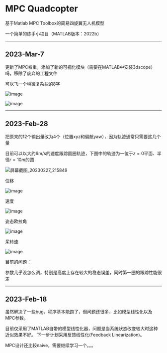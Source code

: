 # MPC Quadcopter
基于Matlab MPC Toolbox的简易四旋翼无人机模型

一个简单的练手小项目（MATLAB版本：2022b）

---

## 2023-Mar-7

更新了MPC权重，添加了新的可视化模块（需要在MATLAB中安装3dscope）吗，移除了废弃的工程文件

可以飞一个稍微复杂些的8字

![image](https://user-images.githubusercontent.com/71893666/223416003-44f12782-4abf-411c-95dc-69de66f95615.png)

![image](https://user-images.githubusercontent.com/71893666/223416487-a65492b0-9c10-4158-b87a-25cc04617708.png)

---

## 2023-Feb-28

把原来的12个输出量改为4个（位置xyz和偏航yaw），因为轨迹通常只需要这几个量

目前可以以大约6m/s的速度跟踪圆圈轨迹，下图中的轨迹为一位于$z=0$平面、半径$r=10m$的圆

![屏幕截图_20230227_215849](https://user-images.githubusercontent.com/71893666/221734470-75dfc473-668a-49a3-a0ee-dac02ca09cd8.png)

位移

![image](https://user-images.githubusercontent.com/71893666/221735408-42035e65-6157-42cb-9c7f-e2369f0e3d9d.png)

速度

![image](https://user-images.githubusercontent.com/71893666/221735458-a3076e59-5d39-4442-be44-658248d24c5a.png)

姿态欧拉角

![image](https://user-images.githubusercontent.com/71893666/221825953-47d9515f-ac29-4fac-9b9f-35d98bf9b532.png)

桨转速

![image](https://user-images.githubusercontent.com/71893666/221735575-256d7918-e711-44dc-bba3-aa162c20d7ad.png)

目前的问题：

参数几乎没怎么调，特别是高度上存在较大的稳态误差，同时第一圈的跟踪性能很差

---

## 2023-Feb-18

虽然解决了一些bug，程序基本能跑了，但问题还很多，比如模型线性化以及MPC参数。

目前仅采用了MATLAB自带的模型线性化器，问题是当系统状态改变较大时这种近似效果不好。
下一步计划采用反馈线性化(Feedback Linearization)。

MPC设计还比较naive，需要继续学习一个。。。
